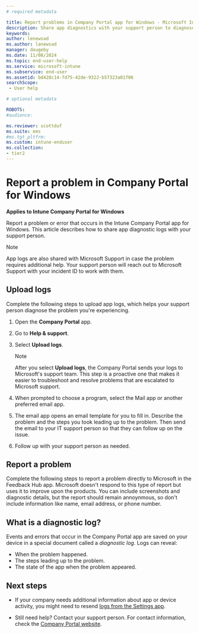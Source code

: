 ```yaml
---
# required metadata

title: Report problems in Company Portal app for Windows - Microsoft Intune
description: Share app diagnostics with your support person to diagnose a problem with the Company Portal app for Windows. 
keywords:
author: lenewsad
ms.author: lanewsad
manager: dougeby
ms.date: 11/08/2024
ms.topic: end-user-help
ms.service: microsoft-intune
ms.subservice: end-user
ms.assetid: bd428c14-7d75-42de-9322-b57323a01f06
searchScope:
 - User help

# optional metadata

ROBOTS:  
#audience:

ms.reviewer: scottduf
ms.suite: ems
#ms.tgt_pltfrm:
ms.custom: intune-enduser
ms.collection:
- tier2
---
```


# Report a problem in Company Portal for Windows       
**Applies to Intune Company Portal for Windows**  

Report a problem or error that occurs in the Intune Company Portal app for Windows. This article describes how to share app diagnostic logs with your support person. 

> [!NOTE]
> App logs are also shared with Microsoft Support in case the problem requires additional help. Your support person will reach out to Microsoft Support with your incident ID to work with them.    

## Upload logs   
Complete the following steps to upload app logs, which helps your support person diagnose the problem you're experiencing.   

1. Open the **Company Portal** app.
1. Go to **Help & support**.
1. Select **Upload logs**.  
   
   > [!Note]	  
   > After you select **Upload logs**, the Company Portal sends your logs to Microsoft's support team. This step is a proactive one that makes it easier to troubleshoot and resolve problems that are escalated to Microsoft support. 

4. When prompted to choose a program, select the Mail app or another preferred email app.   
   
5. The email app opens an email template for you to fill in. Describe the problem and the steps you took leading up to the problem. Then send the email to your IT support person so that they can follow up on the issue.     

6. Follow up with your support person as needed.

## Report a problem  

Complete the following steps to report a problem directly to Microsoft in the Feedback Hub app. Microsoft doesn't respond to this type of report but uses it to improve upon the products. You can include screenshots and diagnostic details, but the report should remain annoynmous, so don't include information like name, email address, or phone number. 

## What is a diagnostic log?

Events and errors that occur in the Company Portal app are saved on your device in a special document called a _diagnostic log_. Logs can reveal:  
* When the problem happened.  
* The steps leading up to the problem.  
* The state of the app when the problem appeared.   

## Next steps  

* If your company needs additional information about app or device activity, you might need to resend [logs from the Settings app](send-logs-to-your-it-admin-settings-windows.md). 

* Still need help? Contact your support person. For contact information, check the [Company Portal website](https://go.microsoft.com/fwlink/?linkid=2010980).   
